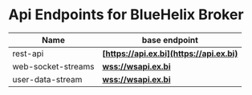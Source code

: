 # Api Endpoints for BlueHelix Broker

Name | base endpoint
------------ | ------------
rest-api | **[https://api.ex.bi](https://api.ex.bi)** 
web-socket-streams | **[wss://wsapi.ex.bi](wss://wsapi.ex.bi)** 
user-data-stream | **[wss://wsapi.ex.bi](wss://wsapi.ex.bi)** 

